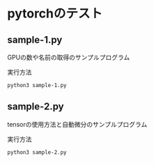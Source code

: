 # pytorchのテスト

## sample-1.py
GPUの数や名前の取得のサンプルプログラム

実行方法

```
python3 sample-1.py
```

## sample-2.py
tensorの使用方法と自動微分のサンプルプログラム

実行方法

```
python3 sample-2.py
```

